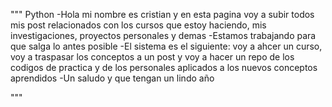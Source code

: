 """ Python
-Hola mi nombre es cristian y en esta pagina voy a subir todos mis post relacionados 
 con los cursos que estoy haciendo, mis investigaciones, proyectos personales y demas
-Estamos trabajando para que salga lo antes posible
-El sistema es el siguiente:
 voy a ahcer un curso, voy a traspasar los conceptos a un post y voy a hacer un repo 
 de los codigos de practica y de los personales aplicados a los nuevos conceptos aprendidos
-Un saludo y que tengan un lindo año 

"""
